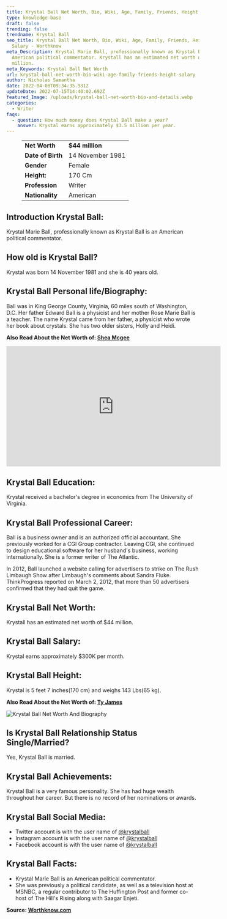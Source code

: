 ```yaml
---
title: Krystal Ball Net Worth, Bio, Wiki, Age, Family, Friends, Height & Salary
type: knowledge-base
draft: false
trending: false
trendname: Krystal Ball
seo_title: Krystal Ball Net Worth, Bio, Wiki, Age, Family, Friends, Height &
  Salary - Worthknow
meta_Description: Krystal Marie Ball, professionally known as Krystal Ball is an
  American political commentator. Krystall has an estimated net worth of $44
  million.
meta_Keywords: Krystal Ball Net Worth
url: krystal-ball-net-worth-bio-wiki-age-family-friends-height-salary
author: Nicholas Samantha
date: 2022-04-08T09:34:35.931Z
updateDate: 2022-07-15T14:40:02.692Z
featured_Image: /uploads/krystal-ball-net-worth-bio-and-details.webp
categories:
  - Writer
faqs:
  - question: How much money does Krystal Ball make a year?
    answer: Krystal earns approximately $3.5 million per year.
---
```

<figure class="wp-block-table is-style-stripes">
  <table>
    <tbody>
      <tr>
        <td>
          <strong>Net Worth</strong>
        </td>
        <td>
          <strong>$44 million</strong>
        </td>
      </tr>
      <tr>
        <td>
          <strong>Date of Birth</strong>
        </td>
        <td>14 November 1981</td>
      </tr>
      <tr>
        <td>
          <strong>Gender</strong>
        </td>
        <td>Female</td>
      </tr>
      <tr>
        <td>
          <strong>Height:</strong>
        </td>
        <td>170 Cm</td>
      </tr>
      <tr>
        <td>
          <strong>Profession</strong>
        </td>
        <td>Writer</td>
      </tr>
      <tr>
        <td>
          <strong>Nationality</strong>
        </td>
        <td>American</td>
      </tr>
    </tbody>
  </table>
</figure>

## **Introduction Krystal Ball:**

Krystal Marie Ball, professionally known as Krystal Ball is an American political commentator.

## **How old is Krystal Ball?**

Krystal was born 14 November 1981 and she is 40 years old.

## **Krystal Ball Personal life/Biography:**

Ball was in King George County, Virginia, 60 miles south of Washington, D.C. Her father Edward Ball is a physicist and her mother Rose Marie Ball is a teacher. The name Krystal came from her father, a physicist who wrote her book about crystals. She has two older sisters, Holly and Heidi.

**Also Read About the Net Worth of: <a href="https://worthknow.com/shea-mcgee-net-worth-bio-wiki-age-family-friends-height-salary/" target="_blank" rel="noopener">Shea Mcgee</a>**

<iframe width="560" height="315" src="https://www.youtube.com/embed/bMb4vRxDQpY" title="YouTube video player" frameborder="0" allow="accelerometer; autoplay; clipboard-write; encrypted-media; gyroscope; picture-in-picture" allowfullscreen></iframe>

## **Krystal Ball Education:**

Krystal received a bachelor's degree in economics from The University of Virginia.

## **Krystal Ball Professional Career:**

Ball is a business owner and is an authorized official accountant. She previously worked for a CGI Group contractor. Leaving CGI, she continued to design educational software for her husband's business, working internationally. She is a former writer of The Atlantic. 

In 2012, Ball launched a website calling for advertisers to strike on The Rush Limbaugh Show after Limbaugh's comments about Sandra Fluke. ThinkProgress reported on March 2, 2012, that more than 50 advertisers confirmed that they had quit the game. 

## **Krystal Ball Net Worth:**

Krystall has an estimated net worth of $44 million.

## **Krystal Ball Salary:**

Krystal earns approximately $300K per month.

## **Krystal Ball Height:**

Krystal is 5 feet 7 inches(170 cm) and weighs 143 Lbs(65 kg).

**Also Read About the Net Worth of: <a href="https://worthknow.com/ty-james-net-worth-bio-age-family-friends-height-salary/" target="_blank" rel="noopener">Ty James</a>**

![Krystal Ball Net Worth And Biography](/uploads/krystal-ball-net-worth-.webp)

## **Is Krystal Ball Relationship Status Single/Married?**

Yes, Krystal Ball is married.

## **Krystal Ball Achievements:**

Krystal Ball is a very famous personality. She has had huge wealth throughout her career. But there is no record of her nominations or awards.

## **Krystal Ball Social Media:**

* Twitter account is with the user name of <a href="https://twitter.com/krystalball" target="_blank" rel="nofollow" rel="noopener">@krystalball</a>
* Instagram account is with the user name of <a href="https://www.instagram.com/krystalmball/" target="_blank" rel="nofollow" rel="noopener">@krystalball</a>
* Facebook account is with the user name of <a href="https://www.facebook.com/krystalonline" target="_blank" rel="nofollow" rel="noopener">@krystalball</a>

## **Krystal Ball Facts:**

* Krystal Marie Ball is an American political commentator. 
* She was previously a political candidate, as well as a television host at MSNBC, a regular contributor to The Huffington Post and former co-host of The Hill's Rising along with Saagar Enjeti.

**Source: <a href="https://worthknow.com/" target="_blank" rel="noopener">Worthknow.com</a>**
